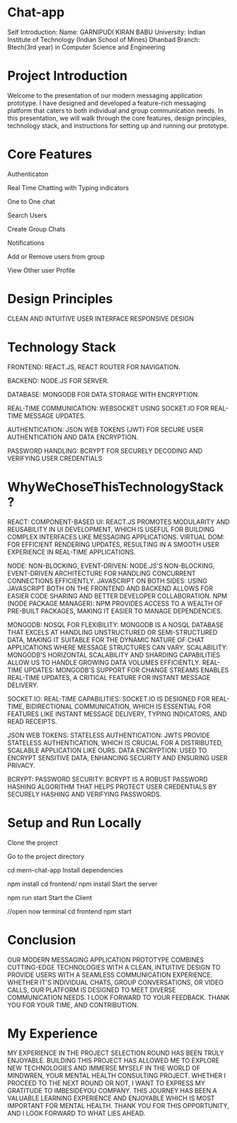 # Chat-app
Self Introduction:
Name: GARNIPUDI KIRAN BABU
University: Indian Institute of Technology (Indian School of Mines) Dhanbad
Branch: Btech(3rd year) in Computer Science and Engineering 
# Project Introduction
Welcome to the presentation of our modern messaging
application prototype. I have designed and developed a 
feature-rich messaging platform that caters to both individual
and group communication needs. In this presentation, we will
walk through the core features, design principles, technology
stack, and instructions for setting up and running our prototype.
# Core Features
Authenticaton
 
Real Time Chatting with Typing indicators

One to One chat

Search Users

Create Group Chats

Notifications

Add or Remove users from group

View Other user Profile

# Design Principles
CLEAN AND INTUITIVE USER INTERFACE
RESPONSIVE DESIGN

# Technology Stack
FRONTEND: REACT.JS, REACT ROUTER FOR NAVIGATION.

BACKEND: NODE.JS FOR SERVER.

DATABASE: MONGODB FOR DATA STORAGE WITH ENCRYPTION.

REAL-TIME COMMUNICATION: WEBSOCKET USING SOCKET.IO FOR REAL-TIME MESSAGE UPDATES.

AUTHENTICATION: JSON WEB TOKENS (JWT) FOR SECURE USER AUTHENTICATION AND DATA ENCRYPTION.

PASSWORD HANDLING: BCRYPT FOR SECURELY DECODING AND VERIFYING USER CREDENTIALS

# WhyWeChoseThisTechnologyStack?
REACT:
COMPONENT-BASED UI: REACT.JS PROMOTES MODULARITY AND REUSABILITY IN UI
DEVELOPMENT, WHICH IS USEFUL FOR BUILDING COMPLEX INTERFACES LIKE MESSAGING
APPLICATIONS.
VIRTUAL DOM: FOR EFFICIENT RENDERING UPDATES, RESULTING IN A SMOOTH USER EXPERIENCE
IN REAL-TIME APPLICATIONS.

NODE:
NON-BLOCKING, EVENT-DRIVEN: NODE.JS'S NON-BLOCKING, EVENT-DRIVEN ARCHITECTURE
FOR HANDLING CONCURRENT CONNECTIONS EFFICIENTLY.
JAVASCRIPT ON BOTH SIDES: USING JAVASCRIPT BOTH ON THE FRONTEND AND BACKEND
ALLOWS FOR EASIER CODE SHARING AND BETTER DEVELOPER COLLABORATION.
NPM (NODE PACKAGE MANAGER): NPM PROVIDES ACCESS TO A WEALTH OF PRE-BUILT
PACKAGES, MAKING IT EASIER TO MANAGE DEPENDENCIES.

MONGODB:
NOSQL FOR FLEXIBILITY: MONGODB IS A NOSQL DATABASE THAT EXCELS AT HANDLING
UNSTRUCTURED OR SEMI-STRUCTURED DATA, MAKING IT SUITABLE FOR THE DYNAMIC NATURE OF
CHAT APPLICATIONS WHERE MESSAGE STRUCTURES CAN VARY.
SCALABILITY: MONGODB'S HORIZONTAL SCALABILITY AND SHARDING CAPABILITIES ALLOW US
TO HANDLE GROWING DATA VOLUMES EFFICIENTLY.
REAL-TIME UPDATES: MONGODB'S SUPPORT FOR CHANGE STREAMS ENABLES REAL-TIME
UPDATES, A CRITICAL FEATURE FOR INSTANT MESSAGE DELIVERY.


SOCKET.IO:
REAL-TIME CAPABILITIES: SOCKET.IO IS DESIGNED FOR REAL-TIME, BIDIRECTIONAL
COMMUNICATION, WHICH IS ESSENTIAL FOR FEATURES LIKE INSTANT MESSAGE DELIVERY, TYPING
INDICATORS, AND READ RECEIPTS.

JSON WEB TOKENS:
STATELESS AUTHENTICATION: JWTS PROVIDE STATELESS AUTHENTICATION, WHICH IS CRUCIAL
FOR A DISTRIBUTED, SCALABLE APPLICATION LIKE OURS.
DATA ENCRYPTION: USED TO ENCRYPT SENSITIVE DATA, ENHANCING SECURITY AND ENSURING
USER PRIVACY.

BCRYPT:
PASSWORD SECURITY: BCRYPT IS A ROBUST PASSWORD HASHING ALGORITHM THAT HELPS
PROTECT USER CREDENTIALS BY SECURELY HASHING AND VERIFYING PASSWORDS.

# Setup and Run Locally


Clone the project

  
Go to the project directory

  cd mern-chat-app
Install dependencies

  npm install
  cd frontend/
  npm install
Start the server

  npm run start
Start the Client

  //open now terminal
  cd frontend
  npm start


# Conclusion
OUR MODERN MESSAGING APPLICATION PROTOTYPE COMBINES CUTTING-EDGE TECHNOLOGIES
WITH A CLEAN, INTUITIVE DESIGN TO PROVIDE USERS WITH A SEAMLESS COMMUNICATION
EXPERIENCE. WHETHER IT'S INDIVIDUAL CHATS, GROUP CONVERSATIONS, OR VIDEO CALLS, OUR
PLATFORM IS DESIGNED TO MEET DIVERSE COMMUNICATION NEEDS. I LOOK FORWARD TO YOUR
FEEDBACK. THANK YOU FOR YOUR TIME, AND CONTRIBUTION.
# My Experience
MY EXPERIENCE IN THE PROJECT SELECTION ROUND HAS BEEN TRULY ENJOYABLE. BUILDING THIS
PROJECT HAS ALLOWED ME TO EXPLORE NEW TECHNOLOGIES AND IMMERSE MYSELF IN THE WORLD
OF MINDWREN, YOUR MENTAL HEALTH CONSULTING PROJECT.
WHETHER I PROCEED TO THE NEXT ROUND OR NOT, I WANT TO EXPRESS MY GRATITUDE TO
IMBESIDEYOU COMPANY. THIS JOURNEY HAS BEEN A VALUABLE LEARNING EXPERIENCE AND
ENJOYABLE WHICH IS MOST IMPORTANT FOR MENTAL HEALTH. THANK YOU FOR THIS OPPORTUNITY,
AND I LOOK FORWARD TO WHAT LIES AHEAD.

